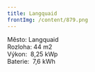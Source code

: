 ```yaml
---
title: Langquaid
frontImg: /content/879.png
---
```

<!--StartFragment-->

Město: Langquaid\
Rozloha: 44 m2\
Výkon:  8,25 kWp\
Baterie:  7,6 kWh

<!--EndFragment-->